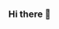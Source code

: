 ### Hi there 👋

<!--
**LKC-dev/LKC-dev** is a ✨ _special_ ✨ repository because its `README.md` (this file) appears on your GitHub profile.

Here are some ideas to get you started:

- 🔭 I’m currently working on V4 Company...
- 🌱 I’m currently learning Python, SQL, Data Engineering...
- 📫 How to reach me: email: lkcampos1@outlook.com, Whatsapp: 5551997884904
- ⚡ Fun fact: I Was a technical translator, before getting into data analysis and then Data engineering

[![Top Langs](https://github-readme-stats.vercel.app/api/top-langs/?username=anuraghazra)](https://github.com/anuraghazra/github-readme-stats)

<div style="display: inline_block"><br>
  <img align="center" alt="Lucas-Python" height="30" width="40" src="https://raw.githubusercontent.com/devicons/devicon/master/icons/python/python-original.svg">
  <img align="center" alt="Lucas-AWS" height="30" width="40" src="https://cdn.jsdelivr.net/gh/devicons/devicon@latest/icons/amazonwebservices/amazonwebservices-original-wordmark.svg">
  <img align="center" alt="Lucas-Docker" height="30" width="40" src="https://cdn.jsdelivr.net/gh/devicons/devicon@latest/icons/docker/docker-original-wordmark.svg">
  <img align="center" alt="Lucas-Docker" height="30" width="40" src="https://cdn.jsdelivr.net/gh/devicons/devicon@latest/icons/pandas/pandas-original-wordmark.svg">
  <img align="center" alt="Lucas-Docker" height="30" width="40" src="https://cdn.jsdelivr.net/gh/devicons/devicon@latest/icons/sqlalchemy/sqlalchemy-original-wordmark.svg">
  <img align="center" alt="Lucas-Docker" height="30" width="40" src="https://cdn.jsdelivr.net/gh/devicons/devicon@latest/icons/microsoftsqlserver/microsoftsqlserver-original-wordmark.svg">
  <img align="center" alt="Lucas-Docker" height="30" width="40" src="https://cdn.jsdelivr.net/gh/devicons/devicon@latest/icons/postgresql/postgresql-original-wordmark.svg">
  <img align="center" alt="Lucas-Docker" height="30" width="40" src="https://raw.githubusercontent.com/microsoft/PowerBI-Icons/main/PNG/Power-BI.png">
</div>
  




-->
